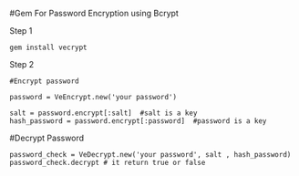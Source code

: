 #Gem For Password Encryption using Bcrypt

Step 1 
 	
 	gem install vecrypt

 Step 2 

 	#Encrypt password

    password = VeEncrypt.new('your password')

    salt = password.encrypt[:salt]  #salt is a key
    hash_password = password.encrypt[:password]  #password is a key

   #Decrypt Password

   	password_check = VeDecrypt.new('your password', salt , hash_password)
   	password_check.decrypt # it return true or false
